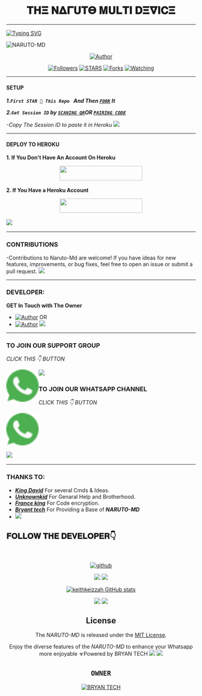 <h1 align="center"> 𝚻𝚮𝚵 𝚴𝚫𝚪𝐔𝚻𝚯 𝚳𝐔𝐋𝚻𝚰 𝐃𝚵𝛁𝚰𝐂𝚵  </h1>
<p align="center">  
  
***
  
<a href="https://git.io/typing-svg"><img src="https://readme-typing-svg.demolab.com?font=Black+Ops+One&size=50&pause=1000&color=1BAFBAFF&center=true&width=910&height=100&lines=THANK+FOR+CHOOSING+NARUTO-MD;MULTI+DEVICE+WHATSAPP+BOT;CREATED+BY+BRYAN+TECH;WELCOME+TO+MY+WORLD" alt="Typing SVG" /></a>
  </p>
    <img alt="NARUTO-MD" width="700" height="300" src="https://telegra.ph/file/c35304340a3f685c14995.jpg">
<p align="center">
<p align="center">
<a href=""><img title="Author" src="https://img.shields.io/badge/NARUTO-MD-gold?style=for-the-badge&logo=github"></a>
<p/>
<p align="center">
<a href="https://github.com/Bryanlover1/Naruto-MD-V1?tab=followers"><img title="Followers" src="https://img.shields.io/github/followers/Bryanlover1?label=Followers&style=social"></a>
<a href="https://github.com/Bryanlover1/Naruto-MD-V1/stargazers/"><img title="STARS" src="https://img.shields.io/github/stars/Bryanlover1/Naruto-MD-V1?&style=social"></a>
<a href="https://github.com/Bryanlover1/Naruto-MD-V1/network/members"><img title="Forks" src="https://img.shields.io/github/forks/Bryanlover1/Naruto-MD-V1?style=social"></a>
<a href="https://github.com/Bryanlover1/Naruto-MD-V1/watchers"><img title="Watching" src="https://img.shields.io/github/watchers/Bryanlover1/Naruto-MD-V1?label=Watching&style=social"></a>
  
***

#### SETUP 

***1.`First STAR 🌟 This Repo ` And Then [`FORK`](https://github.com/Bryanlover1/Naruto-MD-V1) It***

***2.`Get Session ID` by [`SCANING QR`](https://5ff03986-29a1-4ee2-9562-32db1a78c4f8-00-2mcg4oyou65t5.janeway.replit.dev/qr)OR [`PAIRING CODE`](https://c9452bc3-a909-44d9-8d79-df37290924a1-00-1k07ddzipxbyy.spock.replit.dev/pair)***

*-Copy The Session ID to paste it in Heroku*
<a><img src='https://i.imgur.com/LyHic3i.gif'/></a>

***

#### DEPLOY TO HEROKU 
**1. If You Don't Have An Account On Heroku**
    <br>
<p align="center"><a href="https://signup.heroku.com">
 <img src="https://img.shields.io/badge/Create%20Account%20Now-black?style=for-the-badge&logo=heroku" width="220" height="38.45"/></a></p>

**2. If You Have a Heroku Account**
    <br>
<p align="center"><a href="https://dashboard.heroku.com/new?template=https://github.com/Bryanlover1/Naruto-MD-V1"> <img src="https://img.shields.io/badge/DEPLOY%20NOW-black?style=for-the-badge&logo=heroku" width="220" height="38.45"/></a></p>
<a><img src='https://i.imgur.com/LyHic3i.gif'/></a>


***


### CONTRIBUTIONS 
-Contributions to Naruto-Md are welcome! If you have ideas for new features, improvements, or bug fixes, feel free to open an issue or submit a pull request.
<a><img src='https://i.imgur.com/LyHic3i.gif'/></a>

***
### DEVELOPER:
**GET In Touch with The Owner**
- <a href="https://instagram.com/Bryan_lover1"><img title="Author" src="https://img.shields.io/badge/ON INSTAGRAM-diamond?style=for-the-badge&logo=Instagram"></a>
OR 
- <a href="https://wa.me/233263176982"><img title="Author" src="https://img.shields.io/badge/ON WHATSAPP-gold?style=for-the-badge&logo=WhatsApp"></a>
<a><img src='https://i.imgur.com/LyHic3i.gif'/></a>

***

### TO JOIN OUR SUPPORT GROUP 


*CLICK THIS 👇 BUTTON* <p align="centre">
  <a href="https://chat.whatsapp.com/DVpRj3FVHFQDYxploAvjI5">
    <img align="left" alt="SIEGRIN | Whastapp" width="86px" src="https://raw.githubusercontent.com/PikaBotz/My_Personal_Space/main/Images/AnyaBot_pics/Anya_v2/Whatsapp.svg" />
  

   
   <a><img src='https://i.imgur.com/LyHic3i.gif'/></a>

### TO JOIN OUR WHATSAPP CHANNEL 

*CLICK THIS 👇 BUTTON* <p align="centre">
  <a href="https://whatsapp.com/channel/0029VacpEdXIt5rqKLB9nC1L">
   <img align="centre" alt="SIEGRIN | Whastapp" width="86px" src="https://raw.githubusercontent.com/PikaBotz/My_Personal_Space/main/Images/AnyaBot_pics/Anya_v2/Whatsapp.svg" />

   
 <a><img src='https://i.imgur.com/LyHic3i.gif'/></a>

***
### THANKS TO:
- [***King David***](https://github.com/Kingdavid3333) For several Cmds & Ideas.
- [***Unknownkid***](https://github.com/Whizbot1) For Genaral Help and Brotherhood. 
- [***France king***](https://github.com/Franceking1) For Code encryption. 
- [***Bryant tech***](https://github.com/Elsa2090) For Providing a Base of **_NARUTO-MD_**
- <a><img src='https://i.imgur.com/LyHic3i.gif'/></a>
## 𝐅𝐎𝐋𝐋𝐎𝐖 𝐓𝐇𝐄 𝐃𝐄𝐕𝐄𝐋𝐎𝐏𝐄𝐑👇

<br/> <div align="center">
[![github](https://github.com/github.png?size=150)](https://github.com/Bryanlover1)


<a><img src='https://i.imgur.com/LyHic3i.gif'/></a>
<a><img src='https://i.imgur.com/LyHic3i.gif'/></a>
  
[![keithkeizzah GitHub stats](https://github-readme-stats.vercel.app/api?username=Bryanlover1&show_icons=true&theme=radical)](https://github.com/Bryanlover1)

<a><img src='https://i.imgur.com/LyHic3i.gif'/></a>
<a><img src='https://i.imgur.com/LyHic3i.gif'/></a>

## License

The *NARUTO-MD* is released under the [MIT License](https://opensource.org/licenses/MIT).

Enjoy the diverse features of the *NARUTO-MD*  to enhance your Whatsapp more enjoyable
☣Powered by BRYAN TECH 
<a><img src='https://i.imgur.com/LyHic3i.gif'/></a>
<a><img src='https://i.imgur.com/LyHic3i.gif'/></a>
## `OWNER` 
<a href="https://github.com/Elsa2090"><img src="https://github.com/Bryanlover1.png" width="250" height="250" alt="BRYAN TECH"/></a>

  
